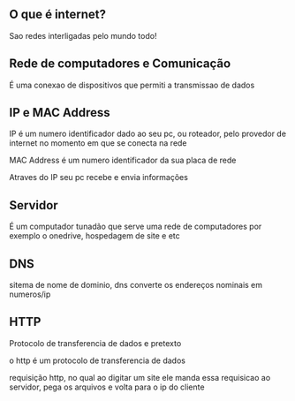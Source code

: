## O que é internet?

Sao redes interligadas pelo mundo todo!

## Rede de computadores e Comunicação

É uma conexao de dispositivos que permiti a transmissao de dados

## IP e MAC Address

IP é um numero identificador dado ao seu pc, ou roteador, pelo provedor de internet no momento em que se conecta na rede

MAC Address é um numero identificador da sua placa de rede

Atraves do IP seu pc recebe e envia informações

## Servidor

É um computador tunadão
que serve uma rede de computadores
por exemplo o onedrive, hospedagem de site e etc

## DNS

sitema de nome de dominio, dns converte os endereços nominais em numeros/ip

## HTTP

Protocolo de transferencia de dados e pretexto

o http é um protocolo de transferencia de dados 

requisição http, no qual ao digitar um site ele manda essa requisicao ao servidor, pega os arquivos e volta para o ip do cliente